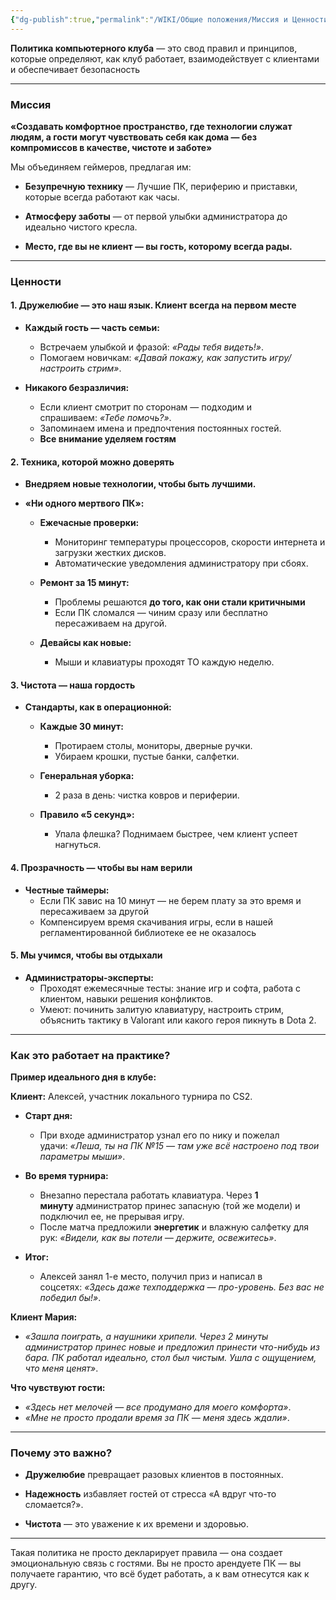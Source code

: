```yaml
---
{"dg-publish":true,"permalink":"/WIKI/Общие положения/Миссия и Ценности/"}
---
```


**Политика компьютерного клуба** — это свод правил и принципов, которые определяют, как клуб работает, взаимодействует с клиентами и обеспечивает безопасность
___
### **Миссия**

**«Создавать комфортное пространство, где технологии служат людям, а  гости могут чувствовать себя как дома — без компромиссов в качестве, чистоте и заботе»**  

Мы объединяем геймеров, предлагая им:

- **Безупречную технику** — Лучшие ПК, периферию и приставки, которые всегда работают как часы.
    
- **Атмосферу заботы** — от первой улыбки администратора до идеально чистого кресла.
    
- **Место, где вы не клиент — вы гость, которому всегда рады.**

___

### **Ценности**

#### **1. Дружелюбие — это наш язык. Клиент всегда на первом месте**

- **Каждый гость — часть семьи:**
    - Встречаем улыбкой и фразой: _«Рады тебя видеть!»_.
    - Помогаем новичкам: _«Давай покажу, как запустить игру/настроить стрим»_.

- **Никакого безразличия:**
    - Если клиент смотрит по сторонам — подходим и спрашиваем: _«Тебе помочь?»_.
    - Запоминаем имена и предпочтения постоянных гостей.
    - **Все внимание уделяем гостям**

#### **2. Техника, которой можно доверять**

- **Внедряем новые технологии, чтобы быть лучшими.**

- **«Ни одного мертвого ПК»:**
    
    - **Ежечасные проверки:**
        - Мониторинг температуры процессоров, скорости интернета и загрузки жестких дисков.
        - Автоматические уведомления администратору при сбоях.
            
    - **Ремонт за 15 минут:**
        - Проблемы решаются **до того, как они стали критичными**
		- Если ПК сломался — чиним сразу или бесплатно пересаживаем на другой.
		
    - **Девайсы как новые:**
        - Мыши и клавиатуры проходят ТО каждую неделю.

#### **3. Чистота — наша гордость**

- **Стандарты, как в операционной:**
    
    - **Каждые 30 минут:**
        - Протираем столы, мониторы, дверные ручки.
        - Убираем крошки, пустые банки, салфетки.
            
    - **Генеральная уборка:**
        - 2 раза в день: чистка ковров и периферии.
            
    - **Правило «5 секунд»:**
        - Упала флешка? Поднимаем быстрее, чем клиент успеет нагнуться.

#### **4. Прозрачность — чтобы вы нам верили**

- **Честные таймеры:**
    - Если ПК завис на 10 минут — не берем плату за это время и пересаживаем за другой
    - Компенсируем время скачивания игры, если в нашей регламентированной библиотеке ее не оказалось

#### **5. Мы учимся, чтобы вы отдыхали**

- **Администраторы-эксперты:**
    - Проходят ежемесячные тесты: знание игр и софта, работа с клиентом, навыки решения конфликтов.
    - Умеют: починить залитую клавиатуру, настроить стрим, объяснить тактику в Valorant или какого героя пикнуть в Dota 2.

___
### **Как это работает на практике?**

**Пример идеального дня в клубе:**

**Клиент:** Алексей, участник локального турнира по CS2.

- **Старт дня:**
    - При входе администратор узнал его по нику и пожелал удачи: _«Леша, ты на ПК №15 — там уже всё настроено под твои параметры мыши»_.
        
- **Во время турнира:**
    - Внезапно перестала работать клавиатура. Через **1 минуту** администратор принес запасную (той же модели) и подключил ее, не прерывая игру.
    - После матча предложили **энергетик** и влажную салфетку для рук: _«Видели, как вы потели — держите, освежитесь»_.

- **Итог:**
    - Алексей занял 1-е место, получил приз и написал в соцсетях: _«Здесь даже техподдержка — про-уровень. Без вас не победил бы!»_.

**Клиент Мария:**

- _«Зашла поиграть, а наушники хрипели. Через 2 минуты администратор принес новые и предложил принести что-нибудь из бара. ПК работал идеально, стол был чистым. Ушла с ощущением, что меня ценят»_.

**Что чувствуют гости:**

- _«Здесь нет мелочей — все продумано для моего комфорта»_.
- _«Мне не просто продали время за ПК — меня здесь ждали»_.

---

### **Почему это важно?**

- **Дружелюбие** превращает разовых клиентов в постоянных.
    
- **Надежность** избавляет гостей от стресса «А вдруг что-то сломается?».
    
- **Чистота** — это уважение к их времени и здоровью.
    
---

Такая политика не просто декларирует правила — она создает эмоциональную связь с гостями. Вы не просто арендуете ПК — вы получаете гарантию, что всё будет работать, а к вам отнесутся как к другу.
